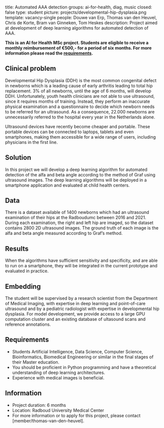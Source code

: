 title: Automated AAA detection
groups: ai-for-health, diag, music
closed: false
type: student
picture: projects/developmental-hip-dysplasia.png
template: vacancy-single
people: Douwe van Erp, Thomas van den Heuvel, Chris de Korte, Bram van Ginneken, Tom Heskes
description: Project aimed at development of deep learning algorithms for automated detection of AAA.

**This is an AI for Health MSc project. Students are
eligible to receive a monthly reimbursement of €500,- for
a period of six months. For more information please read the
[requirements](https://www.ai-for-health.nl/requirements/).** 

## Clinical problem
Developmental Hip Dysplasia (DDH) is the most common congenital defect in newborns which is a leading cause of early arthritis leading to total hip replacement. 3% of all newborns, until the age of 6 months, will develop DDH. Unfortunately, youth health clinicians are not able to use ultrasound, since it requires months of training. Instead, they perform an inaccurate physical examination and a questionnaire to decide which newborn needs to be referred for an ultrasound. As a consequence, 22.000 newborns are unnecessarily referred to the hospital every year in the Netherlands alone. 

Ultrasound devices have recently become cheaper and portable. These portable devices can be connected to laptops, tablets and even smartphones, making them accessible for a wide range of users, including physicians in the first line. 

## Solution 
In this project we will develop a deep learning algorithm for automated detection of the alfa and beta angle according to the method of Graf using ultrasound images. The deep learning algorithms will be deployed in a smartphone application and evaluated at child health centers.

## Data 
There is a dataset available of 1400 newborns which had an ultrasound examination of their hips at the Radboudumc between 2016 and 2021. During each examination, the right and left hip are imaged, so the dataset contains 2800 2D ultrasound images. The ground truth of each image is the alfa and beta angle measured according to Graf’s method.

## Results
When the algorithms have sufficient sensitivity and specificity, and are able to run on a smartphone, they will be integrated in the current prototype and evaluated in practice.

## Embedding 
The student will be supervised by a research scientist from the Department of Medical Imaging, with expertise in deep learning and point-of-care ultrasound and by a pediatric radiologist with expertise in developmental hip dysplasia. For model development, we provide access to a large GPU computation cluster and an existing database of ultasound scans and reference annotations.

## Requirements 
- Students Artificial Intelligence, Data Science, Computer Science, Bioinformatics, Biomedical Engineering or similar in the final stages of their Master education. 
- You should be proficient in Python programming and have a theoretical understanding of deep learning architectures.
- Experience with medical images is beneficial.

## Information 
- Project duration: 6 months 
- Location: Radboud University Medical Center 
- For more information or to apply for this project, please contact [member/thomas-van-den-heuvel].
